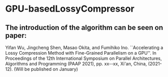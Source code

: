 # GPU-basedLossyCompressor
## The introduction of the algorithm can be seen on paper:
Yifan Wu, Jingcheng Shen, Masao Okita, and Fumihiko Ino. ``Accelerating a Lossy Compression Method with Fine-Grained Parallelism on a GPU''. In Proceedings of the 12th International Symposium on Parallel Architectures, Algorithms and Programming (PAAP 2021), pp. xx--xx, Xi'an, China, (2021-12). (Will be published on January)
